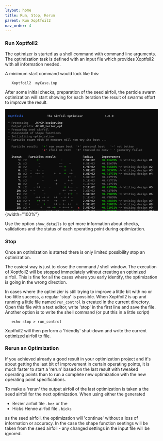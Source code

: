 ```yaml
---
layout: home
title: Run, Stop, Rerun
parent: Run Xoptfoil2
nav_order: 4
---
```



### Run Xoptfoil2

The optimizer is started as a shell command with command line arguments. The optimization task is defined with an input file which provides Xoptfoil2 with all information needed. 

A minimum start command would look like this: 

```
   Xoptfoil2  myCase.inp  
```

After some initial checks, preparation of the seed airfoil, the particle swarm optimization will start showing for each iteration the result of swarms effort to improve the result.

![run](../images/run_no_details.png){:width="100%"}

Use the option `show_details` to get more information about checks, validations and the status of each operating point during optimization.

### Stop

Once an optimization is started there is only limited possibility stop an optimization.

The easiest way is just to close the command / shell window. The execution of Xoptfoil2 will be 
stopped immediately without creating an optimized airfoil. This is fine for all the cases where you early identify, the optimization is going in the wrong direction. 

In cases where the optimizier is still trying to improve a little bit with no or too little success, a regular 'stop' is possible. When Xoptfoil2 is up and running a little file named `run_control` is created in the current directory. Open this file with a text editor, write 'stop' in the first line and save the file. Another option is to write the shell command (or put this in a little script)

```
   echo stop > run_control 
```
Xoptfoil2 will then perform a 'friendly' shut-down and write the current optimized airfoil to file.


### Rerun an Optimization

If you achieved already a good result in your optimization project and it's about getting the last bit of improvement in certain operating points, it is much faster to start a 'rerun' based on the last result with tweaked operating points than to run a complete new optimization with the new operating point specifications.  

To make a 'rerun' the output airfoil of the last optimization is taken a the seed airfoil for the next optimization. When using either the generated 
- Bezier airfoil file `.bez` or the
- Hicks Henne airfoil file `.hicks`

as the seed airfoil, the optimization will 'continue' without a loss of information or accuracy. In the case the shape function seetings will be taken from the seed airfoil - any changed settings in the input file will be ignored. 


